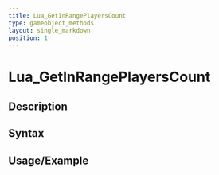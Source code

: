 ```yaml
---
title: Lua_GetInRangePlayersCount
type: gameobject_methods
layout: single_markdown
position: 1
---
```


# Lua_GetInRangePlayersCount

## Description

## Syntax

## Usage/Example


